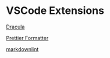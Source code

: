 # VSCode Extensions

[Dracula](https://github.com/dracula/visual-studio-code)

[Prettier Formatter](https://github.com/prettier/prettier-vscode)

[markdownlint](https://github.com/DavidAnson/vscode-markdownlint)
